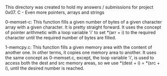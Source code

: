 This directory was created to hold my answers / submissions for project
0x07. C - Even more pointers, arrays and strings

0-memset-c: This function fills a given number of bytes of a given character
array with a given character. It is pretty straight forward. It uses the concept
of pointer arithmetic with a loop variable 'i' to set *(arr + i) to the required
character until the required number of bytes are filled.

1-memcpy.c: This function fills a given memory area with the content of another
one. In other terms, it copies one memory area to another. It uses the same
concept as 0-memset.c, except, the loop variable 'i', is used to access both
the dest and src memory areas, so we use *(dest + i) = *(src + i), until the
desired number is reached.
